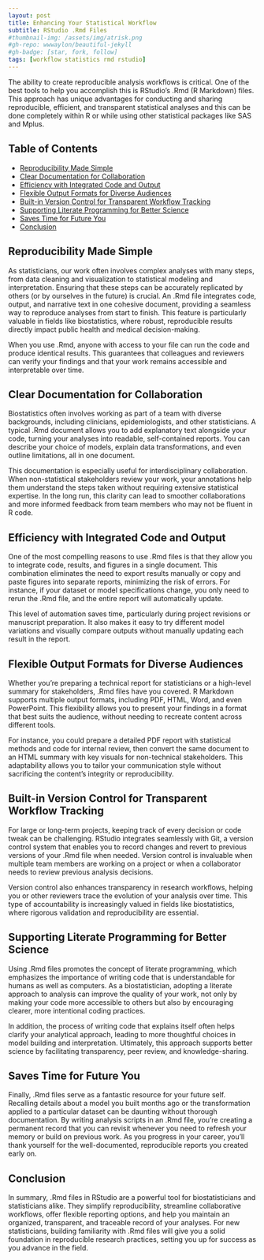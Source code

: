 ```yaml
---
layout: post
title: Enhancing Your Statistical Workflow 
subtitle: RStudio .Rmd Files
#thumbnail-img: /assets/img/atrisk.png
#gh-repo: wwwaylon/beautiful-jekyll
#gh-badge: [star, fork, follow]
tags: [workflow statistics rmd rstudio]
---
```


The ability to create reproducible analysis workflows is critical. One of the best tools to help you accomplish this is RStudio’s .Rmd (R Markdown) files. This approach has unique advantages for conducting and sharing reproducible, efficient, and transparent statistical analyses and this can be done completely within R or while using other statistical packages like SAS and Mplus. 

<h2>Table of Contents</h2>
<nav id="TableOfContents">
<ul>
<li><a href="#reproducibility-made-simple">Reproducibility Made Simple</a></li>
<li><a href="#clear-documentation-for-collaboration">Clear Documentation for Collaboration</a></li>
<li><a href="#efficiency-with-integrated-code-and-output">Efficiency with Integrated Code and Output</a></li>
<li><a href="#flexible-output-formats-for-diverse-audiences">Flexible Output Formats for Diverse Audiences</a></li>
<li><a href="#built-in-version-control-for-transparent-workflow-tracking">Built-in Version Control for Transparent Workflow Tracking</a></li>
<li><a href="#supporting-literate-programming-for-better-science">Supporting Literate Programming for Better Science</a></li>
<li><a href="#saves-time-for-future-you">Saves Time for Future You</a></li>
<li><a href="#conclusion">Conclusion</a></li>
</ul>
</nav>

<h2 id="reproducibility-made-simple">Reproducibility Made Simple</h2>
As statisticians, our work often involves complex analyses with many steps, from data cleaning and visualization to statistical modeling and interpretation. Ensuring that these steps can be accurately replicated by others (or by ourselves in the future) is crucial. An .Rmd file integrates code, output, and narrative text in one cohesive document, providing a seamless way to reproduce analyses from start to finish. This feature is particularly valuable in fields like biostatistics, where robust, reproducible results directly impact public health and medical decision-making.

When you use .Rmd, anyone with access to your file can run the code and produce identical results. This guarantees that colleagues and reviewers can verify your findings and that your work remains accessible and interpretable over time.

<h2 id="clear-documentation-for-collaboration">Clear Documentation for Collaboration</h2>
Biostatistics often involves working as part of a team with diverse backgrounds, including clinicians, epidemiologists, and other statisticians. A typical .Rmd document allows you to add explanatory text alongside your code, turning your analyses into readable, self-contained reports. You can describe your choice of models, explain data transformations, and even outline limitations, all in one document.

This documentation is especially useful for interdisciplinary collaboration. When non-statistical stakeholders review your work, your annotations help them understand the steps taken without requiring extensive statistical expertise. In the long run, this clarity can lead to smoother collaborations and more informed feedback from team members who may not be fluent in R code.

<h2 id="efficiency-with-integrated-code-and-output">Efficiency with Integrated Code and Output</h2>
One of the most compelling reasons to use .Rmd files is that they allow you to integrate code, results, and figures in a single document. This combination eliminates the need to export results manually or copy and paste figures into separate reports, minimizing the risk of errors. For instance, if your dataset or model specifications change, you only need to rerun the .Rmd file, and the entire report will automatically update.

This level of automation saves time, particularly during project revisions or manuscript preparation. It also makes it easy to try different model variations and visually compare outputs without manually updating each result in the report.

<h2 id="flexible-output-formats-for-diverse-audiences">Flexible Output Formats for Diverse Audiences</h2>
Whether you’re preparing a technical report for statisticians or a high-level summary for stakeholders, .Rmd files have you covered. R Markdown supports multiple output formats, including PDF, HTML, Word, and even PowerPoint. This flexibility allows you to present your findings in a format that best suits the audience, without needing to recreate content across different tools.

For instance, you could prepare a detailed PDF report with statistical methods and code for internal review, then convert the same document to an HTML summary with key visuals for non-technical stakeholders. This adaptability allows you to tailor your communication style without sacrificing the content’s integrity or reproducibility.

<h2 id="built-in-version-control-for-transparent-workflow-tracking">Built-in Version Control for Transparent Workflow Tracking</h2>
For large or long-term projects, keeping track of every decision or code tweak can be challenging. RStudio integrates seamlessly with Git, a version control system that enables you to record changes and revert to previous versions of your .Rmd file when needed. Version control is invaluable when multiple team members are working on a project or when a collaborator needs to review previous analysis decisions.

Version control also enhances transparency in research workflows, helping you or other reviewers trace the evolution of your analysis over time. This type of accountability is increasingly valued in fields like biostatistics, where rigorous validation and reproducibility are essential.

<h2 id="supporting-literate-programming-for-better-science">Supporting Literate Programming for Better Science</h2>
Using .Rmd files promotes the concept of literate programming, which emphasizes the importance of writing code that is understandable for humans as well as computers. As a biostatistician, adopting a literate approach to analysis can improve the quality of your work, not only by making your code more accessible to others but also by encouraging clearer, more intentional coding practices.

In addition, the process of writing code that explains itself often helps clarify your analytical approach, leading to more thoughtful choices in model building and interpretation. Ultimately, this approach supports better science by facilitating transparency, peer review, and knowledge-sharing.

<h2 id="saves-time-for-future-you">Saves Time for Future You</h2>
Finally, .Rmd files serve as a fantastic resource for your future self. Recalling details about a model you built months ago or the transformation applied to a particular dataset can be daunting without thorough documentation. By writing analysis scripts in an .Rmd file, you’re creating a permanent record that you can revisit whenever you need to refresh your memory or build on previous work. As you progress in your career, you’ll thank yourself for the well-documented, reproducible reports you created early on.

<h2 id="conclusion">Conclusion</h2>
In summary, .Rmd files in RStudio are a powerful tool for biostatisticians and statisticians alike. They simplify reproducibility, streamline collaborative workflows, offer flexible reporting options, and help you maintain an organized, transparent, and traceable record of your analyses. For new statisticians, building familiarity with .Rmd files will give you a solid foundation in reproducible research practices, setting you up for success as you advance in the field.